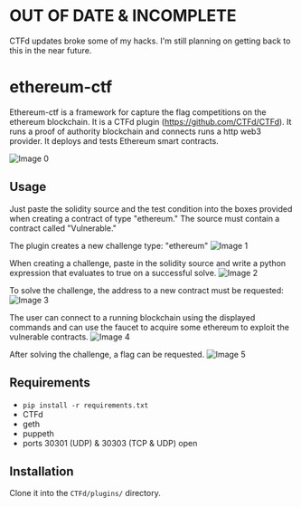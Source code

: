 # OUT OF DATE & INCOMPLETE
CTFd updates broke some of my hacks. I'm still planning on getting back to this in the near future.

# ethereum-ctf
Ethereum-ctf is a framework for capture the flag competitions on the ethereum blockchain. It is a CTFd plugin (https://github.com/CTFd/CTFd). It runs a proof of authority blockchain and connects runs a http web3 provider. It deploys and tests Ethereum smart contracts.

![Image 0](images/view-challenge-tools.png)

## Usage
Just paste the solidity source and the test condition into the boxes provided when creating a contract of type "ethereum." The source must contain a contract called "Vulnerable."

The plugin creates a new challenge type: "ethereum"
![Image 1](images/create-challenge-1.png)

When creating a challenge, paste in the solidity source and write a python expression that evaluates to true on a successful solve.
![Image 2](images/create-challenge-2.png)

To solve the challenge, the address to a new contract must be requested:
![Image 3](images/get-contract-address.png)

The user can connect to a running blockchain using the displayed commands and can use the faucet to acquire some ethereum to exploit the vulnerable contracts.
![Image 4](images/view-challenge-tools.png)

After solving the challenge, a flag can be requested.
![Image 5](images/successful-solve-2.png)

## Requirements
 - `pip install -r requirements.txt`
 - CTFd
 - geth
 - puppeth
 - ports 30301 (UDP) & 30303 (TCP & UDP) open

## Installation
Clone it into the `CTFd/plugins/` directory.

